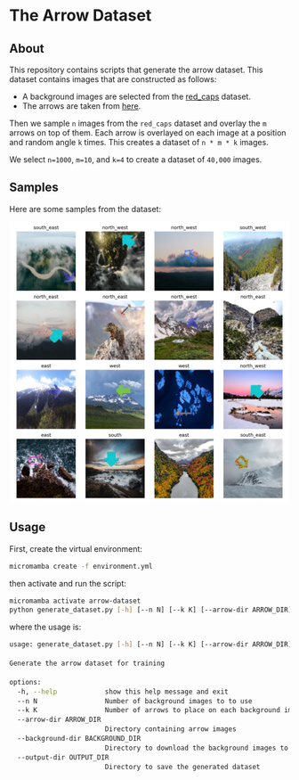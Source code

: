 # The Arrow Dataset

## About

This repository contains scripts that generate the arrow dataset. This dataset contains
images that are constructed as follows:

- A background images are selected from the [red_caps](https://huggingface.co/datasets/red_caps)
dataset.
- The arrows are taken from [here](https://www.cleanpng.com/free/arrow-image.html).

Then we sample `n` images from the `red_caps` dataset and overlay the `m` arrows on top
of them. Each arrow is overlayed on each image at a position and random angle `k` times.
This creates a dataset of `n * m * k` images.

We select `n=1000`, `m=10`, and `k=4` to create a dataset of `40,000` images.

## Samples

Here are some samples from the dataset:

![samples](sample.png)

## Usage

First, create the virtual environment:

```bash
micromamba create -f environment.yml
```

then activate and run the script:

```bash
micromamba activate arrow-dataset
python generate_dataset.py [-h] [--n N] [--k K] [--arrow-dir ARROW_DIR] [--background-dir BACKGROUND_DIR] [--output-dir OUTPUT_DIR]
```

where the usage is:

```bash
usage: generate_dataset.py [-h] [--n N] [--k K] [--arrow-dir ARROW_DIR] [--background-dir BACKGROUND_DIR] [--output-dir OUTPUT_DIR]

Generate the arrow dataset for training

options:
  -h, --help            show this help message and exit
  --n N                 Number of background images to to use
  --k K                 Number of arrows to place on each background image
  --arrow-dir ARROW_DIR
                        Directory containing arrow images
  --background-dir BACKGROUND_DIR
                        Directory to download the background images to
  --output-dir OUTPUT_DIR
                        Directory to save the generated dataset
```
